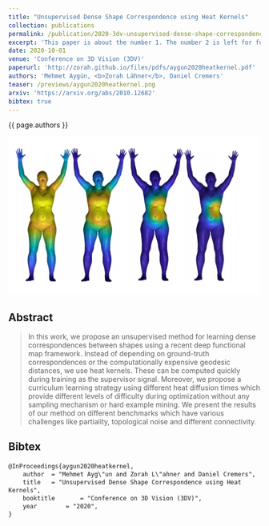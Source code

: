 ```yaml
---
title: "Unsupervised Dense Shape Correspondence using Heat Kernels"
collection: publications
permalink: /publication/2020-3dv-unsupervised-dense-shape-correspondence-using-heat-kernels
excerpt: 'This paper is about the number 1. The number 2 is left for future work.'
date: 2020-10-01
venue: 'Conference on 3D Vision (3DV)'
paperurl: 'http://zorah.github.io/files/pdfs/aygun2020heatkernel.pdf'
authors: 'Mehmet Aygün, <b>Zorah Lähner</b>, Daniel Cremers'
teaser: /previews/aygun2020heatkernel.png
arxiv: 'https://arxiv.org/abs/2010.12682'
bibtex: true
---
```


{{ page.authors }}

<img class="pub_teaser" src="../images/previews/aygun2020heatkernel.png" alt="Teaser Image" title="teaser" />

## Abstract

> In this work, we propose an unsupervised method for learning dense correspondences between shapes using a recent deep functional map framework. Instead of depending on ground-truth correspondences or the computationally expensive geodesic distances, we use heat kernels. These can be computed quickly during training as the supervisor signal. Moreover, we propose a curriculum learning strategy using different heat diffusion times which provide different levels of difficulty during optimization without any sampling mechanism or hard example mining. We present the results of our method on different benchmarks which have various challenges like partiality, topological noise and different connectivity.


## Bibtex

    @InProceedings{aygun2020heatkernel,
        author 	= "Mehmet Ayg\"un and Zorah L\"ahner and Daniel Cremers",
        title 	= "Unsupervised Dense Shape Correspondence using Heat Kernels",
        booktitle    	= "Conference on 3D Vision (3DV)",
        year 		= "2020",
    }
